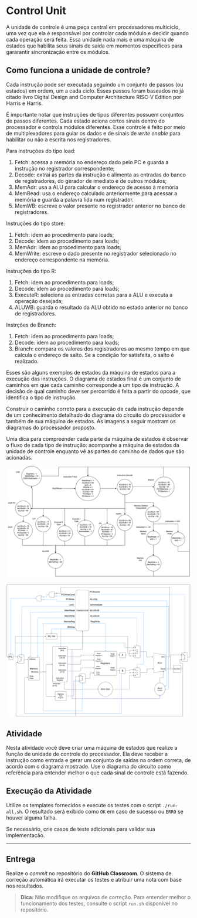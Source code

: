 # Control Unit

A unidade de controle é uma peça central em processadores multiciclo, uma vez que ela é responsável por controlar cada módulo e decidir quando cada operação será feita. Essa unidade nada mais é uma máquina de estados que habilita seus sinais de saída em momentos específicos para gararantir sincronização entre os módulos.

## Como funciona a unidade de controle?

Cada instrução pode ser executada seguindo um conjunto de passos (ou estados) em ordem, um a cada ciclo. Esses passos foram baseados no já citado livro Digital Design and Computer Architecture RISC-V Edition por Harris e Harris.

É importante notar que instruções de tipos diferentes possuem conjuntos de passos diferentes. Cada estado aciona certos sinais dentro do processador e controla módulos diferentes. Esse controle é feito por meio de multiplexadores para guiar os dados e de sinais de *write enable* para habilitar ou não a escrita nos registradores.

Para instruções do tipo load:
1. Fetch: acessa a memória no endereço dado pelo PC e guarda a instrução no registrador correspondente;
2. Decode: extrai as partes da instrução e alimenta as entradas do banco de registradores, do gerador de imediato e de outros módulos;
3. MemAdr: usa a ALU para calcular o endereço de acesso à memória
4. MemRead: usa o endereço calculado anteriormente para acessar a memória e guarda a palavra lida num registrador.
5. MemWB: escreve o valor presente no registrador anterior no banco de registradores.

Instruções do tipo store:
1. Fetch: idem ao procedimento para loads;
2. Decode: idem ao procedimento para loads;
3. MemAdr: idem ao procedimento para loads;
4. MemWrite: escreve o dado presente no registrador selecionado no endereço correspondente na memória.

Instruções do tipo R:
1. Fetch: idem ao procedimento para loads;
2. Decode: idem ao procedimento para loads;
3. ExecuteR: seleciona as entradas corretas para a ALU e executa a operação desejada;
4. ALUWB: guarda o resultado da ALU obtido no estado anterior no banco de registradores.

Instrções de Branch:
1. Fetch: idem ao procedimento para loads;
2. Decode: idem ao procedimento para loads;
3. Branch: compara os valores dos registradores ao mesmo tempo em que calcula o endereço de salto. Se a condição for satisfeita, o salto é realizado.

Esses são alguns exemplos de estados da máquina de estados para a execução das instruções. O diagrama de estados final é um conjunto de caminhos em que cada caminho corresponde a um tipo de instrução. A decisão de qual caminho deve ser percorrido é feita a partir do opcode, que identifica o tipo de instrução.

Construir o caminho correto para a execução de cada instrução depende de um conhecimento detalhado do diagrama do circuito do processador e também de sua máquina de estados. As imagens a seguir mostram os diagramas do processador proposto.

Uma dica para compreender cada parte da máquina de estados é observar o fluxo de cada tipo de instrução: acompanhe a máquina de estados da unidade de controle enquanto vê as partes do caminho de dados que são acionadas.

![state_diagram](state_diagram.png)

![circuit_diagram](circuit_diagram.png)

## Atividade

Nesta atividade você deve criar uma máquina de estados que realize a função de unidade de controle do processador. Ela deve receber a instrução como entrada e gerar um conjunto de saídas na ordem correta, de acordo com o diagrama mostrado. Use o diagrama do circuito como referência para entender melhor o que cada sinal de controle está fazendo.

## Execução da Atividade

Utilize os templates fornecidos e execute os testes com o script `./run-all.sh`. O resultado será exibido como `OK` em caso de sucesso ou `ERRO` se houver alguma falha.

Se necessário, crie casos de teste adicionais para validar sua implementação.

---

## Entrega

Realize o *commit* no repositório do **GitHub Classroom**. O sistema de correção automática irá executar os testes e atribuir uma nota com base nos resultados.

> **Dica:**
> Não modifique os arquivos de correção. Para entender melhor o funcionamento dos testes, consulte o script `run.sh` disponível no repositório.